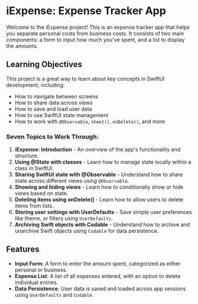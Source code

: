 # iExpense: Expense Tracker App

Welcome to the iExpense project! This is an expense tracker app that helps you separate personal costs from business costs. It consists of two main components: a form to input how much you've spent, and a list to display the amounts. 

## Learning Objectives

This project is a great way to learn about key concepts in SwiftUI development, including:

- How to navigate between screens
- How to share data across views
- How to save and load user data
- How to use SwiftUI state management
- How to work with `@Observable`, `sheet()`, `onDelete()`, and more

### Seven Topics to Work Through:
1. **iExpense: Introduction** - An overview of the app's functionality and structure.
2. **Using @State with classes** - Learn how to manage state locally within a class in SwiftUI.
3. **Sharing SwiftUI state with @Observable** - Understand how to share state across different views using `@Observable`.
4. **Showing and hiding views** - Learn how to conditionally show or hide views based on state.
5. **Deleting items using onDelete()** - Learn how to allow users to delete items from lists.
6. **Storing user settings with UserDefaults** - Save simple user preferences like theme, or filters using `UserDefaults`.
7. **Archiving Swift objects with Codable** - Understand how to archive and unarchive Swift objects using `Codable` for data persistence.

## Features

- **Input Form**: A form to enter the amount spent, categorized as either personal or business.
- **Expense List**: A list of all expenses entered, with an option to delete individual entries.
- **Data Persistence**: User data is saved and loaded across app sessions using `UserDefaults` and `Codable`.
